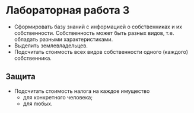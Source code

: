 # Лабораторная работа 3

- Сформировать базу знаний с информацией о собственниках и их собственности. Собственность может быть разных видов, т.е. обладать разными характеристиками.
- Выделить землевладельцев.
- Подсчитать стоимость всех видов собственности одного (каждого) собственника.

## Защита
- Подсчитать стоимость налога на каждое имущество
    + для конкретного человека;
    + для любых.